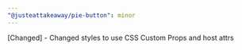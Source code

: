 ```yaml
---
"@justeattakeaway/pie-button": minor
---
```


[Changed] - Changed styles to use CSS Custom Props and host attrs
